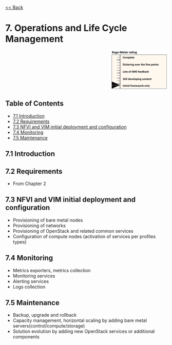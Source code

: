 [<< Back](../../openstack)

# 7. Operations and Life Cycle Management
<p align="right"><img src="../figures/bogo_ifo.png" alt="scope" title="Scope" width="35%"/></p>

## Table of Contents
* [7.1 Introduction](#7.1)
* [7.2 Requirements](#7.2)
* [7.3 NFVI and VIM initial deployment and configuration ](#7.3)
* [7.4 Monitoring ](#7.4)
* [7.5 Maintenance ](#7.5)

<a name="7.1"></a>
## 7.1 Introduction

<a name="7.2"></a>
## 7.2 Requirements
- From Chapter 2

<a name="7.3"></a>
## 7.3 NFVI and VIM initial deployment and configuration
- Provisioning of bare metal nodes
- Provisioning of networks
- Provisioning of OpenStack and related common services
- Configuration of compute nodes (activation of services per profiles types)

<a name="7.4"></a>
## 7.4 Monitoring
- Metrics exporters, metrics collection
- Monitoring services
- Alerting services
-	Logs collection

<a name="7.5"></a>
## 7.5 Maintenance
- Backup, upgrade and rollback
-	Capacity management, horizontal scaling by adding bare metal servers(control/compute/storage)
-	Solution evolution by adding new OpenStack services or additional components


